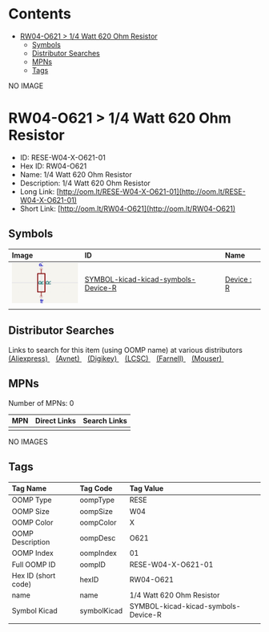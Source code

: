 



Contents
========

* [RW04-O621 > 1/4 Watt 620 Ohm Resistor](#rw04-o621--14-watt-620-ohm-resistor)
	* [Symbols](#symbols)
	* [Distributor Searches](#distributor-searches)
	* [MPNs](#mpns)
	* [Tags](#tags)
  
NO IMAGE  
# RW04-O621 > 1/4 Watt 620 Ohm Resistor

- ID: RESE-W04-X-O621-01
- Hex ID: RW04-O621
- Name: 1/4 Watt 620 Ohm Resistor
- Description: 1/4 Watt 620 Ohm Resistor
- Long Link: [http://oom.lt/RESE-W04-X-O621-01](http://oom.lt/RESE-W04-X-O621-01)
- Short Link: [http://oom.lt/RW04-O621](http://oom.lt/RW04-O621)

## Symbols
  

|Image|ID|Name|
| :--- | :--- | :--- |
|[![](https://raw.githubusercontent.com/oomlout/oomlout_OOMP_eda_V2/main/SYMBOL/kicad/kicad-symbols/Device/R/image_140.png)](https://github.com/oomlout/oomlout_OOMP_eda_V2/tree/main/SYMBOL/kicad/kicad-symbols/Device/R/)|[SYMBOL-kicad-kicad-symbols-Device-R](https://github.com/oomlout/oomlout_OOMP_eda_V2/tree/main/SYMBOL/kicad/kicad-symbols/Device/R/)|[Device : R](https://github.com/oomlout/oomlout_OOMP_eda_V2/tree/main/SYMBOL/kicad/kicad-symbols/Device/R/)|
||||

## Distributor Searches
  
Links to search for this item (using OOMP name) at various distributors  
[(Aliexpress) ](https://www.aliexpress.com/wholesale?SearchText=11171/4+Watt+620+Ohm+Resistor)&nbsp;&nbsp;&nbsp;[(Avnet) ](https://www.avnet.com/shop/us/search/1/4+Watt+620+Ohm+Resistor)&nbsp;&nbsp;&nbsp;[(Digikey) ](https://www.digikey.co.uk/en/products/result?s=1/4+Watt+620+Ohm+Resistor)&nbsp;&nbsp;&nbsp;[(LCSC) ](https://www.lcsc.com/search?q=1/4+Watt+620+Ohm+Resistor)&nbsp;&nbsp;&nbsp;[(Farnell) ](https://uk.farnell.com/search?st=1/4+Watt+620+Ohm+Resistor)&nbsp;&nbsp;&nbsp;[(Mouser) ](https://www.mouser.com/c/?q=1/4+Watt+620+Ohm+Resistor)&nbsp;&nbsp;&nbsp;
## MPNs
  
Number of MPNs: 0  

|MPN|Direct Links|Search Links|
| :--- | :--- | :--- |
||||
  
NO IMAGES  
## Tags
  

|Tag Name|Tag Code|Tag Value|
| :--- | :--- | :--- |
|OOMP Type|oompType|RESE|
|OOMP Size|oompSize|W04|
|OOMP Color|oompColor|X|
|OOMP Description|oompDesc|O621|
|OOMP Index|oompIndex|01|
|Full OOMP ID|oompID|RESE-W04-X-O621-01|
|Hex ID (short code)|hexID|RW04-O621|
|name|name|1/4 Watt 620 Ohm Resistor|
|Symbol Kicad|symbolKicad|SYMBOL-kicad-kicad-symbols-Device-R|
||||
